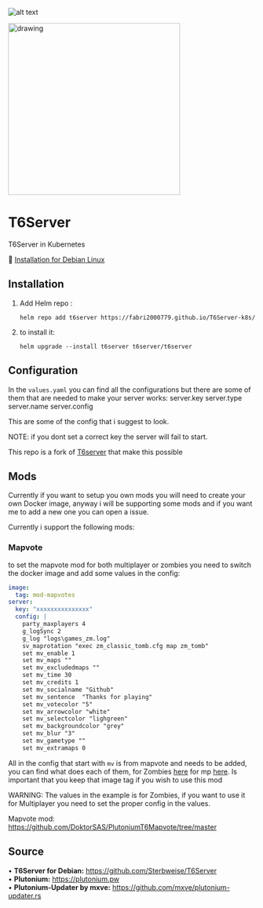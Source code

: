 

![alt text](https://img.shields.io/badge/Plutonium-T6-blue)

<img src="https://imgur.com/bBrx8Hf.png" alt="drawing" width="350"/>

# T6Server
T6Server in Kubernetes

📌 [Installation for Debian Linux](https://github.com/Sterbweise/T6Server)

## Installation
1. Add Helm repo : 
   ```shell
   helm repo add t6server https://fabri2000779.github.io/T6Server-k8s/
   ```
2. to install it:
   ```shell
   helm upgrade --install t6server t6server/t6server
   ```

## Configuration
In the `values.yaml` you can find all the configurations but there are some of them that are needed
to make your server works:
server.key
server.type
server.name
server.config

This are some of the config that i suggest to look.

NOTE: if you dont set a correct key the server will fail to start.

This repo is a fork of [T6server](https://github.com/Sterbweise/T6Server) that make this possible

## Mods

Currently if you want to setup you own mods you will need to create your own Docker image, anyway i will be supporting some mods and if you want 
me to add a new one you can open a issue.

Currently i support the following mods:

### Mapvote

to set the mapvote mod for both multiplayer or zombies you need to switch the docker image and add some values in the config:
```yaml
image:
  tag: mod-mapvotes
server:
  key: "xxxxxxxxxxxxxxx"
  config: |
    party_maxplayers 4
    g_logSync 2
    g_log "logs\games_zm.log"
    sv_maprotation "exec zm_classic_tomb.cfg map zm_tomb"
    set mv_enable 1
    set mv_maps ""
    set mv_excludedmaps ""
    set mv_time 30
    set mv_credits 1
    set mv_socialname "Github"
    set mv_sentence  "Thanks for playing"
    set mv_votecolor "5"
    set mv_arrowcolor "white"
    set mv_selectcolor "lighgreen"
    set mv_backgroundcolor "grey"
    set mv_blur "3"
    set mv_gametype ""
    set mv_extramaps 0
```

All in the config that start with `mv` is from mapvote and needs to be added, you can find what does each of them, for Zombies [here](https://github.com/DoktorSAS/PlutoniumT6Mapvote/blob/master/zm/mapvote.cfg) for mp [here](https://github.com/DoktorSAS/PlutoniumT6Mapvote/blob/master/mp/mapvote.cfg). Is important that you keep that image tag if you wish to use this mod

WARNING: The values in the example is for Zombies, if you want to use it for Multiplayer you need to set the proper config in the values.

Mapvote mod: https://github.com/DoktorSAS/PlutoniumT6Mapvote/tree/master

## Source
• **T6Server for Debian:** https://github.com/Sterbweise/T6Server <br>
• **Plutonium:** https://plutonium.pw <br>
• **Plutonium-Updater by mxve:** https://github.com/mxve/plutonium-updater.rs <br>
